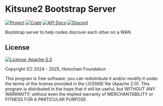 # Kitsune2 Bootstrap Server

[![Project](https://img.shields.io/badge/project-kitsune2-purple.svg?style=flat-square)](https://github.com/holochain/kitsune2)
[![Crate](https://img.shields.io/crates/v/kitsune2_bootstrap_srv.svg)](https://crates.io/crates/kitsune2_bootstrap_srv)
[![API Docs](https://docs.rs/kitsune2_bootstrap_srv/badge.svg)](https://docs.rs/kitsune2_bootstrap_srv)
[![Discord](https://img.shields.io/badge/Discord-blue.svg?style=flat-square)](https://discord.gg/k55DS5dmPH)

Bootstrap server to help nodes discover each other on a WAN.

## License
[![License: Apache-2.0](https://img.shields.io/badge/License-Apache%202.0-blue.svg)](https://www.apache.org/licenses/LICENSE-2.0)

Copyright (C) 2024 - 2025, Holochain Foundation

This program is free software: you can redistribute it and/or modify it under the terms of the license
provided in the LICENSE file (Apache 2.0).  This program is distributed in the hope that it will be useful,
but WITHOUT ANY WARRANTY; without even the implied warranty of MERCHANTABILITY or FITNESS FOR A PARTICULAR
PURPOSE.
